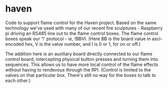 # haven
Code to support flame control for the Haven project.
Based on the same technology we've used with many of our recent fire sculptures -
Raspberry pi driving an RS485 line out to the flame control boxes. The flame control
boxes speak our '!' protocol - ie, !BBVI. (Here BB is the board value in asci-encoded
hex, V is the valve number, and I is 0 or 1, for on or off.)

The addition here is an auxiliary board directly connected to our flame control board,
intercepting physical button presses and turning them into sequences. This allows us to
have more local control of the flame effects without having to rendevous through the
RPI. (Control is limited to the valves on that particular box. There's still no way for
the boxes to talk to each other.)
